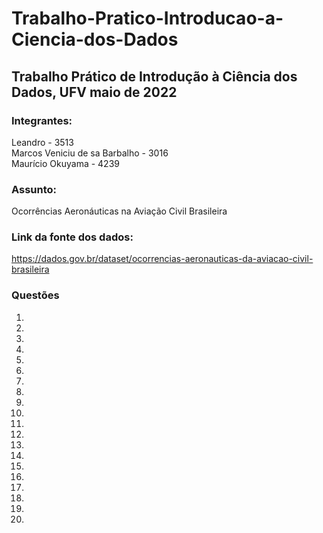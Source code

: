 # Trabalho-Pratico-Introducao-a-Ciencia-dos-Dados

## Trabalho Prático de Introdução à Ciência dos Dados, UFV maio de 2022

### Integrantes:
Leandro - 3513<br />
Marcos Veniciu de sa Barbalho - 3016 <br />
Maurício Okuyama - 4239<br />

### Assunto:
Ocorrências Aeronáuticas na Aviação Civil Brasileira 

### Link da fonte dos dados:
https://dados.gov.br/dataset/ocorrencias-aeronauticas-da-aviacao-civil-brasileira

### Questões
1.   <br />
2.   <br /> 
3.   <br />
4.   <br />
5.   <br />
6.   <br />
7.   <br />
8.   <br />
9.   <br />
10.   <br />
11.   <br />
12.   <br />
13.   <br />
14.   <br />
15.   <br />
16.   <br />
17.   <br />
18.   <br />
19.   <br />
20.   <br />
